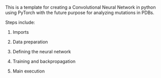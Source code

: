 This is a template for creating a Convolutional Neural Network in python using PyTorch with the future purpose for analyzing mutations in PDBs.

Steps include:

1. Imports

2. Data preparation

3. Defining the neural network

4. Training and backpropagation

5. Main execution
